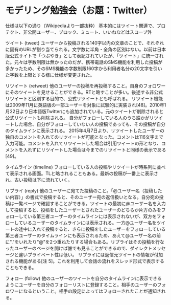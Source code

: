# モデリング勉強会（お題：Twitter）

仕様は以下の通り（Wikipediaより一部抜粋）
基本的にはツイート関連で、プロテクト、非公開ユーザー、ブロック、ミュート、いいねなどはスコープ外

ツイート (tweet)
ユーザーから投稿される140字以内の文章のことで、それぞれに固有のURLが割り当てられる。文字数に半角・全角の区別はない。以前は日本版公式サイトで「つぶやき」として表記されていたが、「ツイート」に統一された。元々は字数制限は無かったのだが、携帯電話のSMS機能を利用した投稿が多かったため、そのSMS機能の字数制限160字から利用者名分の20文字を引いた字数を上限とする様に仕様が変更された。

リツイート (retweet)
他のユーザーの投稿を再投稿すること。自身のフォロワーにそのツイートを見せることができる。RTと略すことが多い。後述する非公式リツイートと区別する目的で、公式リツイートとも呼ばれる。
リツイート機能は2009年11月に英語版の一部ユーザーを対象に試験的に実装され[48]。2010年1月22日より日本語版Twitterにも追加されている。元のツイートが削除されると公式リツイートも削除される。
自分がフォローしている人のうち誰かがリツイートした場合、自分がフォローしていない人の投稿であっても、その投稿が自分のタイムラインに表示される。
2015年4月7日より、リツイートしたユーザーの独自のコメントを入れてのリツイートが可能となった。コメントは116文字まで入力可能。コメントを入れてリツイートした場合は引用ツイートの形となり、コメントを入れずにリツイートした場合は今までのリツイートと同様の表示である[49]。

タイムライン (timeline)
フォローしている人の投稿やリツイートが時系列に並べて表示される画面。TLと略されることもある。最新の投稿が一番上に表示され、古い投稿は下に流れていく。

リプライ (reply)
他のユーザーに宛てた投稿のこと。「@ユーザー名（投稿したい内容）」の書式で投稿すると、そのユーザー宛の返信扱いとなる。自分宛の投稿は一覧ページで確認することができる。ツイートの最初に@ユーザー名を入力して投稿すると、投稿をしたユーザーとされたユーザーのどちらか片方のみをフォローしている第三者ユーザーのタイムラインには表示されないが、双方をフォローしているユーザーのタイムラインには表示される。一方@ユーザー名をツイートの途中に入れて投稿すると、さらに投稿をしたユーザーをフォローしている第三者ユーザーのタイムラインにも表示されるため、あえて@ユーザー名の前に"."をいれたり"@"を2つ重ねたりする場合もある。リプライはその投稿を行なったユーザーのページを開けば誰でも見ることができるので、ダイレクトメッセージと違いプライベート性は低い。
リプライには返信元ツイートの情報が付加される機能がある[注 5]。これを利用して会話の流れをスレッド形式で表示することもできる。

フォロー (follow)
他のユーザーのツイートを自分のタイムラインに表示できるようにユーザーを自分のフォローリストに登録すること。相手のユーザーのフォロワーになるということ。相手の設定によってはフォローされたことが通知される。

